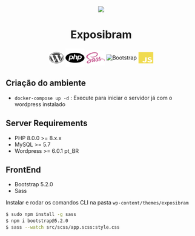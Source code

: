 <div align="center">
	<img height="100" src="http://www.piloti.com.br/img/logo1.png">
	<h1>Exposibram</h1>
  <img align="center" alt="WordPress" height="30" width="40" src="https://github.com/devicons/devicon/blob/master/icons/wordpress/wordpress-plain.svg">
  <img align="center" alt="PHP" height="50" width="50" src="https://github.com/devicons/devicon/blob/master/icons/php/php-plain.svg">
  <img align="center" alt="SASS" height="40" width="50" src="https://github.com/devicons/devicon/blob/master/icons/sass/sass-original.svg">
  <img align="center" alt="Bootstrap" height="31" width="40" src="https://cdn.jsdelivr.net/gh/devicons/devicon/icons/bootstrap/bootstrap-plain.svg">
  <img align="center" alt="Js" height="30" width="40" src="https://raw.githubusercontent.com/devicons/devicon/master/icons/javascript/javascript-plain.svg">
</div>

## Criação do ambiente
- `docker-compose up -d` : Execute para iniciar o servidor já com o wordpress instalado
## Server Requirements

- PHP 8.0.0 >= 8.x.x
- MySQL >= 5.7
- Wordpress >= 6.0.1 pt_BR

## FrontEnd
- Bootstrap 5.2.0
- Sass

Instalar e rodar os comandos CLI na pasta `wp-content/themes/exposibram`
```sh
$ sudo npm install -g sass
$ npm i bootstrap@5.2.0
$ sass --watch src/scss/app.scss:style.css
```